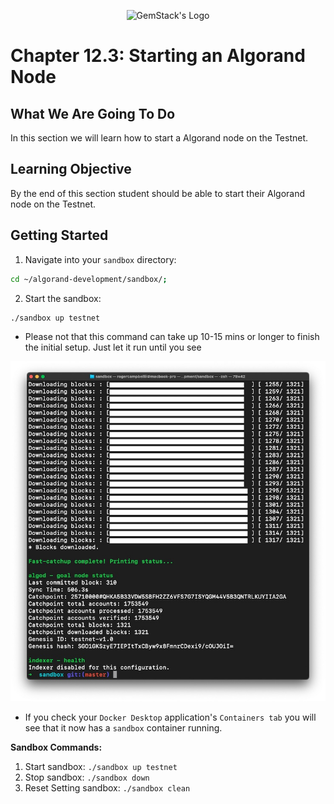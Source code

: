 <p align="center">
  <img
  src="https://camo.githubusercontent.com/e4ac909b3da508a9e5f8f5276359dd0d8a484a30dc58daf2b29755d87aa09b57/68747470733a2f2f67656d737461636b2e696f2f7374617469632f31626135356364376237663639393165633965646262386331343332323533342f30656261302f6c6f676f5f7072696d6172795f737461636b65642e61766966"
  alt="GemStack's Logo"
  />
</p>

# Chapter 12.3: Starting an Algorand Node

## What We Are Going To Do

In this section we will learn how to start a Algorand node on the Testnet.

## Learning Objective

By the end of this section student should be able to start their Algorand node on the Testnet.

## Getting Started
1. Navigate into your `sandbox` directory:

```sh
cd ~/algorand-development/sandbox/;
```
2. Start the sandbox:
```sh
./sandbox up testnet
```
* Please not that this command can take up 10-15 mins or longer to finish the initial setup. Just let it run until you see

![Sandbox start up finished](../assets/ch-12/ch-12-sandbox-start-up-finished.jpg)

* If you check your `Docker Desktop` application's `Containers tab` you will see that it now has a `sandbox` container running.

**Sandbox Commands:**
1. Start sandbox: `./sandbox up testnet`
2. Stop sandbox: `./sandbox down`
3. Reset Setting sandbox: `./sandbox clean`